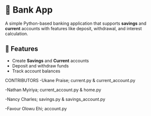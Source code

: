 
# 🏦 Bank App

A simple Python-based banking application that supports **savings** and **current** accounts with features like deposit, withdrawal, and interest calculation.

## 🚀 Features

- Create **Savings** and **Current** accounts
- Deposit and withdraw funds
- Track account balances
  
CONTRIBUTORS 
-Ukane Praise; current.py & current_account.py

-Nathan Myiriya; current_account.py & home.py

-Nancy Charles; savings.py & savings_account.py

-Favour Olowu Ehi; account.py

